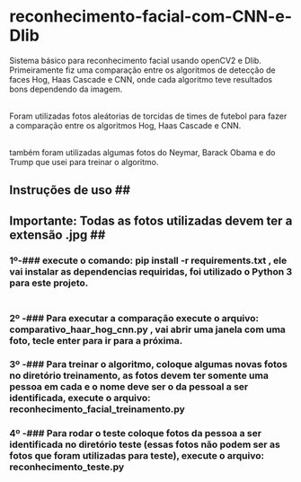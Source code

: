 # reconhecimento-facial-com-CNN-e-Dlib #
Sistema básico para reconhecimento facial usando openCV2 e Dlib. Primeiramente fiz uma comparação entre os algoritmos de detecção de faces Hog, Haas Cascade e CNN, onde cada algoritmo teve resultados bons dependendo da imagem.<br/><br/>

Foram utilizadas fotos aleátorias de torcidas de times de futebol para fazer a comparação entre os algoritmos Hog, Haas Cascade e CNN.<br/><br/>

também foram utilizadas algumas fotos do Neymar, Barack Obama e do Trump que usei para treinar o algoritmo.<br/>

## Instruções de uso ##<br/>
## Importante: Todas as fotos utilizadas devem ter a extensão .jpg ##<br/>
### 1º-### execute o comando: pip install -r requirements.txt , ele vai instalar as dependencias requiridas, foi utilizado o Python 3 para este projeto. <br/><br/>
### 2º -### Para executar a comparação execute o arquivo: comparativo_haar_hog_cnn.py , vai abrir uma janela com uma foto, tecle enter para ir para a próxima.<br/>
### 3º -### Para treinar o algoritmo, coloque algumas novas fotos no diretório treinamento, as fotos devem ter somente uma pessoa em cada e o nome deve ser o da pessoal a ser identificada, execute o arquivo: reconhecimento_facial_treinamento.py<br/> 
### 4º -### Para rodar o teste coloque fotos da pessoa a ser identificada no diretório teste (essas fotos não podem ser as fotos que foram utilizadas para teste), execute o arquivo: reconhecimento_teste.py 

